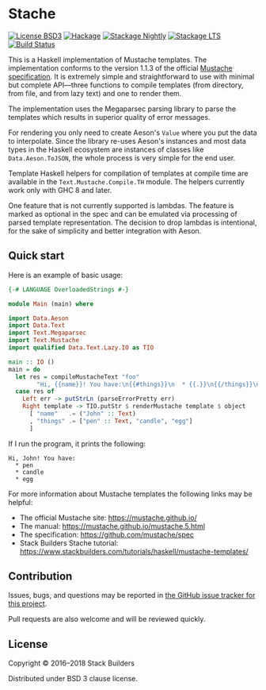 # Stache

[![License BSD3](https://img.shields.io/badge/license-BSD3-brightgreen.svg)](http://opensource.org/licenses/BSD-3-Clause)
[![Hackage](https://img.shields.io/hackage/v/stache.svg?style=flat)](https://hackage.haskell.org/package/stache)
[![Stackage Nightly](http://stackage.org/package/stache/badge/nightly)](http://stackage.org/nightly/package/stache)
[![Stackage LTS](http://stackage.org/package/stache/badge/lts)](http://stackage.org/lts/package/stache)
[![Build Status](https://travis-ci.org/stackbuilders/stache.svg?branch=master)](https://travis-ci.org/stackbuilders/stache)

This is a Haskell implementation of Mustache templates. The implementation
conforms to the version 1.1.3 of the
official [Mustache specification](https://github.com/mustache/spec). It is
extremely simple and straightforward to use with minimal but complete
API—three functions to compile templates (from directory, from file, and
from lazy text) and one to render them.

The implementation uses the Megaparsec parsing library to parse the
templates which results in superior quality of error messages.

For rendering you only need to create Aeson's `Value` where you put the data
to interpolate. Since the library re-uses Aeson's instances and most data
types in the Haskell ecosystem are instances of classes like
`Data.Aeson.ToJSON`, the whole process is very simple for the end user.

Template Haskell helpers for compilation of templates at compile time are
available in the `Text.Mustache.Compile.TH` module. The helpers currently
work only with GHC 8 and later.

One feature that is not currently supported is lambdas. The feature is
marked as optional in the spec and can be emulated via processing of parsed
template representation. The decision to drop lambdas is intentional, for
the sake of simplicity and better integration with Aeson.

## Quick start

Here is an example of basic usage:

```haskell
{-# LANGUAGE OverloadedStrings #-}

module Main (main) where

import Data.Aeson
import Data.Text
import Text.Megaparsec
import Text.Mustache
import qualified Data.Text.Lazy.IO as TIO

main :: IO ()
main = do
  let res = compileMustacheText "foo"
        "Hi, {{name}}! You have:\n{{#things}}\n  * {{.}}\n{{/things}}\n"
  case res of
    Left err -> putStrLn (parseErrorPretty err)
    Right template -> TIO.putStr $ renderMustache template $ object
      [ "name"   .= ("John" :: Text)
      , "things" .= ["pen" :: Text, "candle", "egg"]
      ]
```

If I run the program, it prints the following:

```
Hi, John! You have:
  * pen
  * candle
  * egg
```

For more information about Mustache templates the following links may be
helpful:

* The official Mustache site: https://mustache.github.io/
* The manual: https://mustache.github.io/mustache.5.html
* The specification: https://github.com/mustache/spec
* Stack Builders Stache tutorial: https://www.stackbuilders.com/tutorials/haskell/mustache-templates/

## Contribution

Issues, bugs, and questions may be reported in [the GitHub issue tracker for
this project](https://github.com/stackbuilders/stache/issues).

Pull requests are also welcome and will be reviewed quickly.

## License

Copyright © 2016–2018 Stack Builders

Distributed under BSD 3 clause license.
